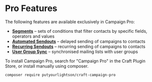# Pro Features

The following features are available exclusively in Campaign Pro:  

- **[Segments](https://craftcampaign.com/docs/segments)** – sets of conditions that filter contacts by specific fields, operators and values
- **[Automated Sendouts](https://craftcampaign.com/docs/sendouts#sendout-types)** –  delayed sending of campaigns to contacts
- **[Recurring Sendouts](https://craftcampaign.com/docs/sendouts#sendout-types)** –  recurring sending of campaigns to contacts
- **[User Group Sync](https://craftcampaign.com/docs/contacts#creating-contacts)** – synchronised mailing lists with user groups

To install Campaign Pro, search for "Campaign Pro" in the Craft Plugin Store, or install manually using composer.

    composer require putyourlightson/craft-campaign-pro
